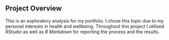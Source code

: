 ## Project Overview 

This is an exploratory analysis for my portfolio. I chose this topic due to my personal interests in health and wellbeing. Throughout this project I utilised *RStudio* as well as *R Markdown* for reporting the process and the results. 
